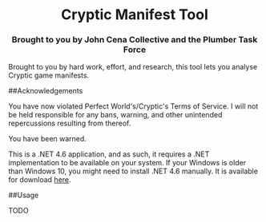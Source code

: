 <h1 style="text-align: center;">Cryptic Manifest Tool</h1>
<h3 style="text-align: center;">Brought to you by John Cena Collective and the Plumber Task Force</h3>

Brought to you by hard work, effort, and research, this tool lets you analyse Cryptic game manifests.

##Acknowledgements

You have now violated Perfect World's/Cryptic's Terms of Service. I will not be held responsible for any bans, warning, and other unintended repercussions resulting from thereof.

You have been warned.

This is a .NET 4.6 application, and as such, it requires a .NET implementation to be available on your system. If your Windows is older than Windows 10, you might need to install .NET 4.6 manually. It is available for download [here](https://www.microsoft.com/en-us/download/details.aspx?id=48130).

##Usage

TODO